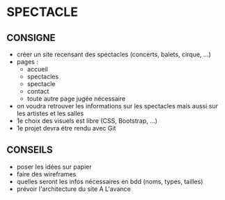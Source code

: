 # SPECTACLE
## CONSIGNE
- créer un site recensant des spectacles (concerts, balets, cirque, ...)
- pages :
    - accueil
    - spectacles
    - spectacle
    - contact
    - toute autre page jugée nécessaire
- on voudra retrouver les informations sur les spectacles mais aussi sur Ies artistes et les salles
- 1e choix des visuels est libre (CSS, Bootstrap, ...)
- 1e projet devra étre rendu avec Git
## CONSEILS
- poser Ies idées sur papier
- faire des wireframes
- quelles seront Ies infos nécessaires en bdd (noms, types, tailles)
- prévoir l'architecture du site A L'avance 